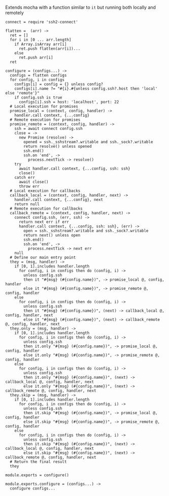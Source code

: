 
Extends mocha with a function similar to `it` but 
running both locally and remotely

    connect = require 'ssh2-connect'
    
    flatten =  (arr) ->
      ret = []
      for i in [0 ... arr.length]
        if Array.isArray arr[i]
          ret.push flatten(arr[i])...
        else
          ret.push arr[i]
      ret

    configure = (configs...) ->
      configs = flatten configs
      for config, i in configs
        configs[i] = config = {} unless config?
        configs[i].name ?= "#{i}.#{unless config.ssh?.host then 'local' else 'remote'}"
        if config.ssh is true
          configs[i].ssh = host: 'localhost', port: 22
      # Local execution for promises
      promise_local = (context, config, handler) ->
        handler.call context, {...config}
      # Remote execution for promises
      promise_remote = (context, config, handler) ->
        ssh = await connect config.ssh
        close = ->
          new Promise (resolve) ->
            opened = ssh._sshstream?.writable and ssh._sock?.writable
            return resolve() unless opened
            ssh.end()
            ssh.on 'end', ->
              process.nextTick -> resolve()
        try
          await handler.call context, {...config, ssh: ssh}
          close()
        catch err
          await close()
          throw err
      # Local execution for callbacks
      callback_local = (context, config, handler, next) ->
        handler.call context, {...config}, next
        return null
      # Remote execution for callbacks
      callback_remote = (context, config, handler, next) ->
        connect config.ssh, (err, ssh) ->
          return next err if err
          handler.call context, {...config, ssh: ssh}, (err) ->
            open = ssh._sshstream?.writable and ssh._sock?.writable
            return next() unless open
            ssh.end()
            ssh.on 'end', ->
              process.nextTick -> next err
        null
      # Define our main entry point
      they = (msg, handler) ->
        if [0, 1].includes handler.length
          for config, i in configs then do (config, i) ->
            unless config.ssh
            then it "#{msg} (#{config.name})", -> promise_local @, config, handler
            else it "#{msg} (#{config.name})", -> promise_remote @, config, handler
        else
          for config, i in configs then do (config, i) ->
            unless config.ssh
            then it "#{msg} (#{config.name})", (next) -> callback_local @, config, handler, next
            else it "#{msg} (#{config.name})", (next) -> callback_remote @, config, handler, next
      they.only = (msg, handler) ->
        if [0, 1].includes handler.length
          for config, i in configs then do (config, i) ->
            unless config.ssh
            then it.only "#{msg} (#{config.name})", -> promise_local @, config, handler
            else it.only "#{msg} (#{config.name})", -> promise_remote @, config, handler
        else
          for config, i in configs then do (config, i) ->
            unless config.ssh
            then it.only "#{msg} (#{config.name})", (next) -> callback_local @, config, handler, next
            else it.only "#{msg} (#{config.name})", (next) -> callback_remote @, config, handler, next
      they.skip = (msg, handler) ->
        if [0, 1].includes handler.length
          for config, i in configs then do (config, i) ->
            unless config.ssh
            then it.skip "#{msg} (#{config.name})", -> promise_local @, config, handler
            else it.skip "#{msg} (#{config.name})", -> promise_remote @, config, handler
        else
          for config, i in configs then do (config, i) ->
            unless config.ssh
            then it.skip "#{msg} (#{config.name})", (next) -> callback_local @, config, handler, next
            else it.skip "#{msg} (#{config.name})", (next) -> callback_remote @, config, handler, next
      # Return the final result
      they
        
    module.exports = configure()
    
    module.exports.configure = (configs...) ->
      configure configs...
